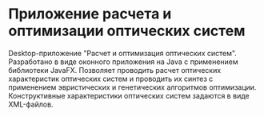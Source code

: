 # Приложение расчета и оптимизации оптических систем

Desktop-приложение "Расчет и оптимизация оптических систем". Разработано в виде оконного приложения на Java  с применением библиотеки JavaFX. Позволяет проводить расчет оптических характеристик оптических систем и проводить их синтез с применением эвристических и генетических алгоритмов оптимизации. Конструктивные характеристики оптических систем задаются в виде XML-файлов.